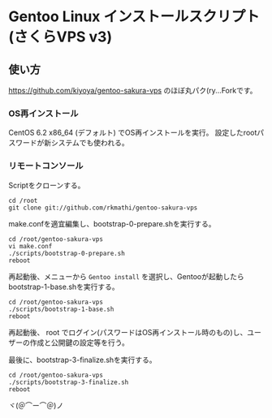 # Gentoo Linux インストールスクリプト (さくらVPS v3)

## 使い方

https://github.com/kiyoya/gentoo-sakura-vps のほぼ丸パク(ry...Forkです。

### OS再インストール

CentOS 6.2 x86_64 (デフォルト) でOS再インストールを実行。
設定したrootパスワードが新システムでも使われる。

### リモートコンソール

Scriptをクローンする。

    cd /root
    git clone git://github.com/rkmathi/gentoo-sakura-vps

make.confを適宜編集し、bootstrap-0-prepare.shを実行する。

    cd /root/gentoo-sakura-vps
    vi make.conf
    ./scripts/bootstrap-0-prepare.sh
    reboot

再起動後、メニューから `Gentoo install` を選択し、Gentooが起動したらbootstrap-1-base.shを実行する。

    cd /root/gentoo-sakura-vps
    ./scripts/bootstrap-1-base.sh
    reboot

再起動後、 root でログイン(パスワードはOS再インストール時のもの)し、ユーザーの作成と公開鍵の設定等を行う。

最後に、bootstrap-3-finalize.shを実行する。

    cd /root/gentoo-sakura-vps
    ./scripts/bootstrap-3-finalize.sh
    reboot

ヾ(＠⌒ー⌒＠)ノ
